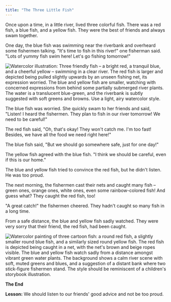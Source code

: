 ```yaml
---
title: "The Three Little Fish"
---
```



Once upon a time, in a little river, lived three colorful fish.  There was a red fish, a blue fish, and a yellow fish. They were the best of friends and always swam together.

One day, the blue fish was swimming near the riverbank and overheard some fishermen talking.  "It's time to fish in this river!" one fisherman said. "Lots of yummy fish swim here! Let's go fishing tomorrow!"

![Watercolor illustration:  Three friendly fish – a bright red, a tranquil blue, and a cheerful yellow – swimming in a clear river.  The red fish is larger and depicted being pulled slightly upwards by an unseen fishing net, its expression worried. The blue and yellow fish are smaller, watching with concerned expressions from behind some partially submerged river plants. The water is a translucent blue-green, and the riverbank is subtly suggested with soft greens and browns. Use a light, airy watercolor style.](/images/image_the-three-little-fish1.png)

The blue fish was worried. She quickly swam to her friends and said, "Listen! I heard the fishermen. They plan to fish in our river tomorrow! We need to be careful!" 

The red fish said, "Oh, that's okay! They won't catch me. I'm too fast! Besides, we have all the food we need right here!" 

The blue fish said, "But we should go somewhere safe, just for one day!" 

The yellow fish agreed with the blue fish.  "I think we should be careful, even if this is our home." 

The blue and yellow fish tried to convince the red fish, but he didn't listen. He was too proud.

The next morning, the fishermen cast their nets and caught many fish – green ones, orange ones, white ones, even some rainbow-colored fish! And guess what? They caught the red fish, too!

"A great catch!" the fishermen cheered.  They hadn't caught so many fish in a long time.

From a safe distance, the blue and yellow fish sadly watched. They were very sorry that their friend, the red fish, had been caught.

![Watercolor painting of three cartoon fish: a round red fish, a slightly smaller round blue fish, and a similarly sized round yellow fish.  The red fish is depicted being caught in a net, with the net's brown and beige ropes visible. The blue and yellow fish watch sadly from a distance amongst vibrant green water plants. The background shows a calm river scene with soft, muted greens and blues, and a suggestion of a distant bank where two stick-figure fishermen stand. The style should be reminiscent of a children's storybook illustration.](/images/image_the-three-little-fish00.png)

**The End**

**Lesson:** We should listen to our friends' good advice and not be too proud.
